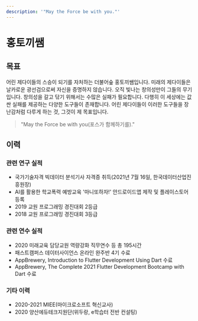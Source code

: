 ```yaml
---
description: '"May the Force be with you."'
---
```


# 홍토끼쌤

## 목표

어린 제다이들의 스승이 되기를 자처하는 더불어숲 홍토끼쌤입니다. 미래의 제다이들은 날카로운 광선검으로써 자신을 증명하지 않습니다. 오직 빛나는 창의성만이 그들의 무기입니다. 창의성을 갈고 닦기 위해서는 수많은 실패가 필요합니다. 다행히 이 세상에는 값싼 실패를 제공하는 다양한 도구들이 존재합니다. 어린 제다이들이 이러한 도구들을 장난감처럼 다루게 하는 것, 그것이 제 목표입니다.

> "May the Force be with you\(포스가 함께하기를\)."

## 이력

### 관련 연구 실적
* 국가기술자격 빅데이터 분석기사 자격증 취득(2021년 7월 16일, 한국데이터산업진흥원장)
* AI를 활용한 학교폭력 예방교육 '마니또하자!' 안드로이드앱 제작 및 플레이스토어 등록
* 2019 교원 프로그래밍 경진대회 2등급
* 2018 교원 프로그래밍 경진대회 3등급

### 관련 연수 실적
* 2020 미래교육 담당교원 역량강화 직무연수 등 총 195시간
* 패스트캠퍼스 데이터사이언스 온라인 완주반 4기 수료
* AppBrewery, Introduction to Flutter Development Using Dart 수료
* AppBrewery, The Complete 2021 Flutter Development Bootcamp with Dart 수료  

### 기타 이력
* 2020-2021 MIEE(마이크로소프트 혁신교사)
* 2020 양산에듀테크지원단(위두랑, e학습터 전반 컨설팅)


